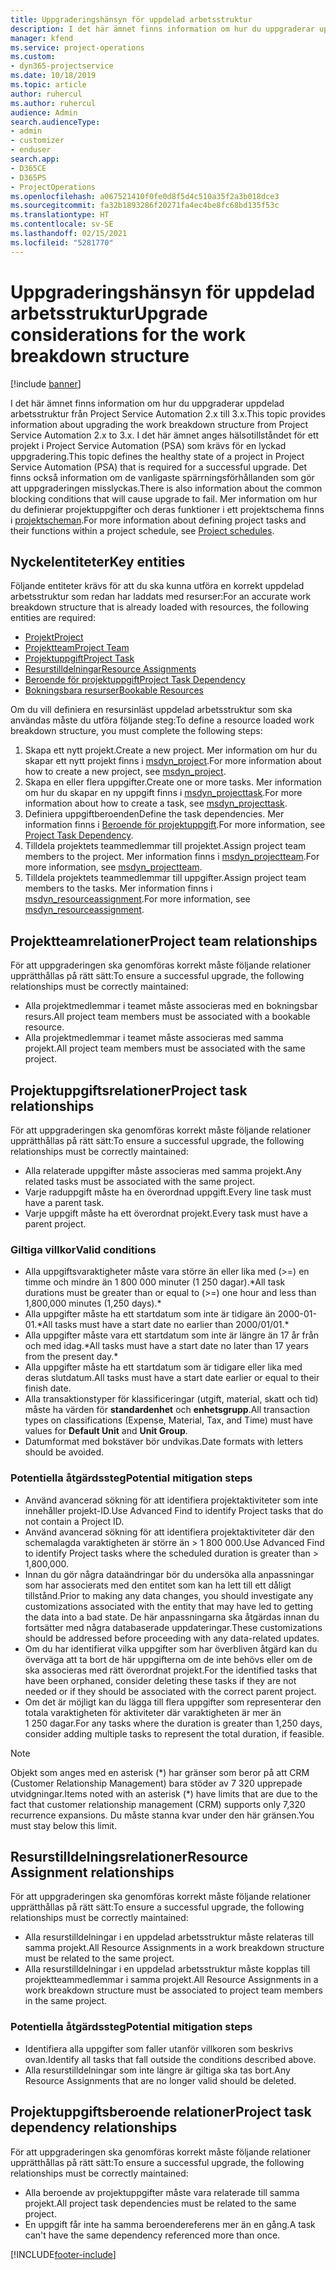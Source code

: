 ```yaml
---
title: Uppgraderingshänsyn för uppdelad arbetsstruktur
description: I det här ämnet finns information om hur du uppgraderar uppdelad arbetsstruktur från Project Service Automation 2.x till 3.x.
manager: kfend
ms.service: project-operations
ms.custom:
- dyn365-projectservice
ms.date: 10/18/2019
ms.topic: article
author: ruhercul
ms.author: ruhercul
audience: Admin
search.audienceType:
- admin
- customizer
- enduser
search.app:
- D365CE
- D365PS
- ProjectOperations
ms.openlocfilehash: a067521410f0fe0d8f5d4c510a35f2a3b018dce3
ms.sourcegitcommit: fa32b1893286f20271fa4ec4be8fc68bd135f53c
ms.translationtype: HT
ms.contentlocale: sv-SE
ms.lasthandoff: 02/15/2021
ms.locfileid: "5281770"
---
```

# <a name="upgrade-considerations-for-the-work-breakdown-structure"></a><span data-ttu-id="95116-103">Uppgraderingshänsyn för uppdelad arbetsstruktur</span><span class="sxs-lookup"><span data-stu-id="95116-103">Upgrade considerations for the work breakdown structure</span></span>

[!include [banner](../includes/psa-now-project-operations.md)]

<span data-ttu-id="95116-104">I det här ämnet finns information om hur du uppgraderar uppdelad arbetsstruktur från Project Service Automation 2.x till 3.x.</span><span class="sxs-lookup"><span data-stu-id="95116-104">This topic provides information about upgrading the work breakdown structure from Project Service Automation 2.x to 3.x.</span></span> <span data-ttu-id="95116-105">I det här ämnet anges hälsotillståndet för ett projekt i Project Service Automation (PSA) som krävs för en lyckad uppgradering.</span><span class="sxs-lookup"><span data-stu-id="95116-105">This topic defines the healthy state of a project in Project Service Automation (PSA) that is required for a successful upgrade.</span></span> <span data-ttu-id="95116-106">Det finns också information om de vanligaste spärrningsförhållanden som gör att uppgraderingen misslyckas.</span><span class="sxs-lookup"><span data-stu-id="95116-106">There is also information about the common blocking conditions that will cause upgrade to fail.</span></span> <span data-ttu-id="95116-107">Mer information om hur du definierar projektuppgifter och deras funktioner i ett projektschema finns i [projektscheman](project-creating.md).</span><span class="sxs-lookup"><span data-stu-id="95116-107">For more information about defining project tasks and their functions within a project schedule, see [Project schedules](project-creating.md).</span></span>

## <a name="key-entities"></a><span data-ttu-id="95116-108">Nyckelentiteter</span><span class="sxs-lookup"><span data-stu-id="95116-108">Key entities</span></span>
<span data-ttu-id="95116-109">Följande entiteter krävs för att du ska kunna utföra en korrekt uppdelad arbetsstruktur som redan har laddats med resurser:</span><span class="sxs-lookup"><span data-stu-id="95116-109">For an accurate work breakdown structure that is already loaded with resources, the following entities are required:</span></span>

- [<span data-ttu-id="95116-110">Projekt</span><span class="sxs-lookup"><span data-stu-id="95116-110">Project</span></span>](https://docs.microsoft.com/dynamics365/customerengagement/on-premises/developer/entities/msdyn_project)
- [<span data-ttu-id="95116-111">Projektteam</span><span class="sxs-lookup"><span data-stu-id="95116-111">Project Team</span></span>](https://docs.microsoft.com/dynamics365/customerengagement/on-premises/developer/entities/msdyn_projectteam)
- [<span data-ttu-id="95116-112">Projektuppgift</span><span class="sxs-lookup"><span data-stu-id="95116-112">Project Task</span></span>](https://docs.microsoft.com/dynamics365/customerengagement/on-premises/developer/entities/msdyn_projecttask)
- [<span data-ttu-id="95116-113">Resurstilldelningar</span><span class="sxs-lookup"><span data-stu-id="95116-113">Resource Assignments</span></span>](https://docs.microsoft.com/dynamics365/customerengagement/on-premises/developer/entities/msdyn_resourceassignment)
- [<span data-ttu-id="95116-114">Beroende för projektuppgift</span><span class="sxs-lookup"><span data-stu-id="95116-114">Project Task Dependency</span></span>](https://docs.microsoft.com/dynamics365/customerengagement/on-premises/developer/entities/msdyn_projecttaskdependency)
- [<span data-ttu-id="95116-115">Bokningsbara resurser</span><span class="sxs-lookup"><span data-stu-id="95116-115">Bookable Resources</span></span>](https://docs.microsoft.com/dynamics365/customerengagement/on-premises/developer/entities/bookableresource)

<span data-ttu-id="95116-116">Om du vill definiera en resursinläst uppdelad arbetsstruktur som ska användas måste du utföra följande steg:</span><span class="sxs-lookup"><span data-stu-id="95116-116">To define a resource loaded work breakdown structure, you must complete the following steps:</span></span>

1. <span data-ttu-id="95116-117">Skapa ett nytt projekt.</span><span class="sxs-lookup"><span data-stu-id="95116-117">Create a new project.</span></span> <span data-ttu-id="95116-118">Mer information om hur du skapar ett nytt projekt finns i [msdyn_project](https://docs.microsoft.com/dynamics365/customerengagement/on-premises/developer/entities/msdyn_project).</span><span class="sxs-lookup"><span data-stu-id="95116-118">For more information about how to create a new project, see [msdyn_project](https://docs.microsoft.com/dynamics365/customerengagement/on-premises/developer/entities/msdyn_project).</span></span>
2. <span data-ttu-id="95116-119">Skapa en eller flera uppgifter.</span><span class="sxs-lookup"><span data-stu-id="95116-119">Create one or more tasks.</span></span> <span data-ttu-id="95116-120">Mer information om hur du skapar en ny uppgift finns i [msdyn_projecttask](https://docs.microsoft.com/dynamics365/customerengagement/on-premises/developer/entities/msdyn_projecttask).</span><span class="sxs-lookup"><span data-stu-id="95116-120">For more information about how to create a task, see [msdyn_projecttask](https://docs.microsoft.com/dynamics365/customerengagement/on-premises/developer/entities/msdyn_projecttask).</span></span>
3. <span data-ttu-id="95116-121">Definiera uppgiftberoenden</span><span class="sxs-lookup"><span data-stu-id="95116-121">Define the task dependencies.</span></span> <span data-ttu-id="95116-122">Mer information finns i [Beroende för projektuppgift](https://docs.microsoft.com/dynamics365/customerengagement/on-premises/developer/entities/msdyn_projecttaskdependency).</span><span class="sxs-lookup"><span data-stu-id="95116-122">For more information, see [Project Task Dependency](https://docs.microsoft.com/dynamics365/customerengagement/on-premises/developer/entities/msdyn_projecttaskdependency).</span></span>
4. <span data-ttu-id="95116-123">Tilldela projektets teammedlemmar till projektet.</span><span class="sxs-lookup"><span data-stu-id="95116-123">Assign project team members to the project.</span></span> <span data-ttu-id="95116-124">Mer information finns i [msdyn_projectteam](https://docs.microsoft.com/dynamics365/customerengagement/on-premises/developer/entities/msdyn_projectteam).</span><span class="sxs-lookup"><span data-stu-id="95116-124">For more information, see [msdyn_projectteam](https://docs.microsoft.com/dynamics365/customerengagement/on-premises/developer/entities/msdyn_projectteam).</span></span>
5. <span data-ttu-id="95116-125">Tilldela projektets teammedlemmar till uppgifter.</span><span class="sxs-lookup"><span data-stu-id="95116-125">Assign project team members to the tasks.</span></span> <span data-ttu-id="95116-126">Mer information finns i [msdyn_resourceassignment](https://docs.microsoft.com/dynamics365/customerengagement/on-premises/developer/entities/msdyn_resourceassignment).</span><span class="sxs-lookup"><span data-stu-id="95116-126">For more information, see [msdyn_resourceassignment](https://docs.microsoft.com/dynamics365/customerengagement/on-premises/developer/entities/msdyn_resourceassignment).</span></span>

## <a name="project-team-relationships"></a><span data-ttu-id="95116-127">Projektteamrelationer</span><span class="sxs-lookup"><span data-stu-id="95116-127">Project team relationships</span></span>

<span data-ttu-id="95116-128">För att uppgraderingen ska genomföras korrekt måste följande relationer upprätthållas på rätt sätt:</span><span class="sxs-lookup"><span data-stu-id="95116-128">To ensure a successful upgrade, the following relationships must be correctly maintained:</span></span>
- <span data-ttu-id="95116-129">Alla projektmedlemmar i teamet måste associeras med en bokningsbar resurs.</span><span class="sxs-lookup"><span data-stu-id="95116-129">All project team members must be associated with a bookable resource.</span></span>
- <span data-ttu-id="95116-130">Alla projektmedlemmar i teamet måste associeras med samma projekt.</span><span class="sxs-lookup"><span data-stu-id="95116-130">All project team members must be associated with the same project.</span></span> 

## <a name="project-task-relationships"></a><span data-ttu-id="95116-131">Projektuppgiftsrelationer</span><span class="sxs-lookup"><span data-stu-id="95116-131">Project task relationships</span></span>
<span data-ttu-id="95116-132">För att uppgraderingen ska genomföras korrekt måste följande relationer upprätthållas på rätt sätt:</span><span class="sxs-lookup"><span data-stu-id="95116-132">To ensure a successful upgrade, the following relationships must be correctly maintained:</span></span>

- <span data-ttu-id="95116-133">Alla relaterade uppgifter måste associeras med samma projekt.</span><span class="sxs-lookup"><span data-stu-id="95116-133">Any related tasks must be associated with the same project.</span></span>
- <span data-ttu-id="95116-134">Varje raduppgift måste ha en överordnad uppgift.</span><span class="sxs-lookup"><span data-stu-id="95116-134">Every line task must have a parent task.</span></span>
- <span data-ttu-id="95116-135">Varje uppgift måste ha ett överordnat projekt.</span><span class="sxs-lookup"><span data-stu-id="95116-135">Every task must have a parent project.</span></span>

### <a name="valid-conditions"></a><span data-ttu-id="95116-136">Giltiga villkor</span><span class="sxs-lookup"><span data-stu-id="95116-136">Valid conditions</span></span>

- <span data-ttu-id="95116-137">Alla uppgiftsvaraktigheter måste vara större än eller lika med (>=) en timme och mindre än 1 800 000 minuter (1 250 dagar).\*</span><span class="sxs-lookup"><span data-stu-id="95116-137">All task durations must be greater than or equal to (>=) one hour and less than 1,800,000 minutes (1,250 days).\*</span></span>
- <span data-ttu-id="95116-138">Alla uppgifter måste ha ett startdatum som inte är tidigare än 2000-01-01.\*</span><span class="sxs-lookup"><span data-stu-id="95116-138">All tasks must have a start date no earlier than 2000/01/01.\*</span></span>
- <span data-ttu-id="95116-139">Alla uppgifter måste vara ett startdatum som inte är längre än 17 år från och med idag.\*</span><span class="sxs-lookup"><span data-stu-id="95116-139">All tasks must have a start date no later than 17 years from the present day.\*</span></span>
- <span data-ttu-id="95116-140">Alla uppgifter måste ha ett startdatum som är tidigare eller lika med deras slutdatum.</span><span class="sxs-lookup"><span data-stu-id="95116-140">All tasks must have a start date earlier or equal to their finish date.</span></span>
- <span data-ttu-id="95116-141">Alla transaktionstyper för klassificeringar (utgift, material, skatt och tid) måste ha värden för **standardenhet** och **enhetsgrupp**.</span><span class="sxs-lookup"><span data-stu-id="95116-141">All transaction types on classifications (Expense, Material, Tax, and Time) must have values for **Default Unit** and **Unit Group**.</span></span>
- <span data-ttu-id="95116-142">Datumformat med bokstäver bör undvikas.</span><span class="sxs-lookup"><span data-stu-id="95116-142">Date formats with letters should be avoided.</span></span>

### <a name="potential-mitigation-steps"></a><span data-ttu-id="95116-143">Potentiella åtgärdssteg</span><span class="sxs-lookup"><span data-stu-id="95116-143">Potential mitigation steps</span></span>
- <span data-ttu-id="95116-144">Använd avancerad sökning för att identifiera projektaktiviteter som inte innehåller projekt-ID.</span><span class="sxs-lookup"><span data-stu-id="95116-144">Use Advanced Find to identify Project tasks that do not contain a Project ID.</span></span>
- <span data-ttu-id="95116-145">Använd avancerad sökning för att identifiera projektaktiviteter där den schemalagda varaktigheten är större än > 1 800 000.</span><span class="sxs-lookup"><span data-stu-id="95116-145">Use Advanced Find to identify Project tasks where the scheduled duration is greater than > 1,800,000.</span></span>
- <span data-ttu-id="95116-146">Innan du gör några dataändringar bör du undersöka alla anpassningar som har associerats med den entitet som kan ha lett till ett dåligt tillstånd.</span><span class="sxs-lookup"><span data-stu-id="95116-146">Prior to making any data changes, you should investigate any customizations associated with the entity that may have led to getting the data into a bad state.</span></span> <span data-ttu-id="95116-147">De här anpassningarna ska åtgärdas innan du fortsätter med några databaserade uppdateringar.</span><span class="sxs-lookup"><span data-stu-id="95116-147">These customizations should be addressed before proceeding with any data-related updates.</span></span>
- <span data-ttu-id="95116-148">Om du har identifierat vilka uppgifter som har överbliven åtgärd kan du överväga att ta bort de här uppgifterna om de inte behövs eller om de ska associeras med rätt överordnat projekt.</span><span class="sxs-lookup"><span data-stu-id="95116-148">For the identified tasks that have been orphaned, consider deleting these tasks if they are not needed or if they should be associated with the correct parent project.</span></span>
- <span data-ttu-id="95116-149">Om det är möjligt kan du lägga till flera uppgifter som representerar den totala varaktigheten för aktiviteter där varaktigheten är mer än 1 250 dagar.</span><span class="sxs-lookup"><span data-stu-id="95116-149">For any tasks where the duration is greater than 1,250 days, consider adding multiple tasks to represent the total duration, if feasible.</span></span>

> [!NOTE]
> <span data-ttu-id="95116-150">Objekt som anges med en asterisk (\*) har gränser som beror på att CRM (Customer Relationship Management) bara stöder av 7 320 upprepade utvidgningar.</span><span class="sxs-lookup"><span data-stu-id="95116-150">Items noted with an asterisk (\*) have limits that are due to the fact that customer relationship management (CRM) supports only 7,320 recurrence expansions.</span></span> <span data-ttu-id="95116-151">Du måste stanna kvar under den här gränsen.</span><span class="sxs-lookup"><span data-stu-id="95116-151">You must stay below this limit.</span></span>

## <a name="resource-assignment-relationships"></a><span data-ttu-id="95116-152">Resurstilldelningsrelationer</span><span class="sxs-lookup"><span data-stu-id="95116-152">Resource Assignment relationships</span></span>
<span data-ttu-id="95116-153">För att uppgraderingen ska genomföras korrekt måste följande relationer upprätthållas på rätt sätt:</span><span class="sxs-lookup"><span data-stu-id="95116-153">To ensure a successful upgrade, the following relationships must be correctly maintained:</span></span>

- <span data-ttu-id="95116-154">Alla resurstilldelningar i en uppdelad arbetsstruktur måste relateras till samma projekt.</span><span class="sxs-lookup"><span data-stu-id="95116-154">All Resource Assignments in a work breakdown structure must be related to the same project.</span></span>
- <span data-ttu-id="95116-155">Alla resurstilldelningar i en uppdelad arbetsstruktur måste kopplas till projektteammedlemmar i samma projekt.</span><span class="sxs-lookup"><span data-stu-id="95116-155">All Resource Assignments in a work breakdown structure must be associated to project team members in the same project.</span></span>

### <a name="potential-mitigation-steps"></a><span data-ttu-id="95116-156">Potentiella åtgärdssteg</span><span class="sxs-lookup"><span data-stu-id="95116-156">Potential mitigation steps</span></span>
- <span data-ttu-id="95116-157">Identifiera alla uppgifter som faller utanför villkoren som beskrivs ovan.</span><span class="sxs-lookup"><span data-stu-id="95116-157">Identify all tasks that fall outside the conditions described above.</span></span>  
- <span data-ttu-id="95116-158">Alla resurstilldelningar som inte längre är giltiga ska tas bort.</span><span class="sxs-lookup"><span data-stu-id="95116-158">Any Resource Assignments that are no longer valid should be deleted.</span></span>

## <a name="project-task-dependency-relationships"></a><span data-ttu-id="95116-159">Projektuppgiftsberoende relationer</span><span class="sxs-lookup"><span data-stu-id="95116-159">Project task dependency relationships</span></span>
<span data-ttu-id="95116-160">För att uppgraderingen ska genomföras korrekt måste följande relationer upprätthållas på rätt sätt:</span><span class="sxs-lookup"><span data-stu-id="95116-160">To ensure a successful upgrade, the following relationships must be correctly maintained:</span></span>

- <span data-ttu-id="95116-161">Alla beroende av projektuppgifter måste vara relaterade till samma projekt.</span><span class="sxs-lookup"><span data-stu-id="95116-161">All project task dependencies must be related to the same project.</span></span>
- <span data-ttu-id="95116-162">En uppgift får inte ha samma beroendereferens mer än en gång.</span><span class="sxs-lookup"><span data-stu-id="95116-162">A task can't have the same dependency referenced more than once.</span></span>


[!INCLUDE[footer-include](../includes/footer-banner.md)]